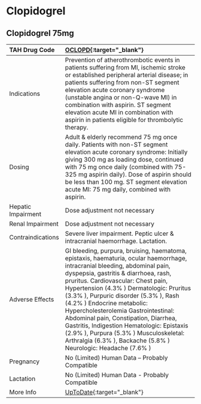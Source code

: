 # Clopidogrel

## Clopidogrel 75mg

| TAH Drug Code      | [OCLOPD](https://www.tahsda.org.tw/drugs/hissearch.php?drug_code=OCLOPD){:target="_blank"}                                                                                                                                                                                                                                                                                                                                                                                                                                                                            |
|:-------------------|:----------------------------------------------------------------------------------------------------------------------------------------------------------------------------------------------------------------------------------------------------------------------------------------------------------------------------------------------------------------------------------------------------------------------------------------------------------------------------------------------------------------------------------------------------------------------|
| Indications        | Prevention of atherothrombotic events in patients suffering from MI, ischemic stroke or established peripheral arterial disease; in patients suffering from non-ST segment elevation acute coronary syndrome (unstable angina or non-Q-wave MI) in combination with aspirin. ST segment elevation acute MI in combination with aspirin in patients eligible for thrombolytic therapy.                                                                                                                                                                                 |
| Dosing             | Adult & elderly recommend 75 mg once daily. Patients with non-ST segment elevation acute coronary syndrome: Initially giving 300 mg as loading dose, continued with 75 mg once daily (combined with 75-325 mg aspirin daily). Dose of aspirin should be less than 100 mg. ST segment elevation acute MI: 75 mg daily, combined with aspirin.                                                                                                                                                                                                                          |
| Hepatic Impairment | Dose adjustment not necessary                                                                                                                                                                                                                                                                                                                                                                                                                                                                                                                                         |
| Renal Impairment   | Dose adjustment not necessary                                                                                                                                                                                                                                                                                                                                                                                                                                                                                                                                         |
| Contraindications  | Severe liver impairment. Peptic ulcer & intracranial haemorrhage. Lactation.                                                                                                                                                                                                                                                                                                                                                                                                                                                                                          |
| Adverse Effects    | GI bleeding, purpura, bruising, haematoma, epistaxis, haematuria, ocular haemorrhage, intracranial bleeding, abdominal pain, dyspepsia, gastritis & diarrhoea, rash, pruritus. Cardiovascular: Chest pain, Hypertension (4.3% ) Dermatologic: Pruritus (3.3% ), Purpuric disorder (5.3% ), Rash (4.2% ) Endocrine metabolic: Hypercholesterolemia Gastrointestinal: Abdominal pain, Constipation, Diarrhea, Gastritis, Indigestion Hematologic: Epistaxis (2.9% ), Purpura (5.3% ) Musculoskeletal: Arthralgia (6.3% ), Backache (5.8% ) Neurologic: Headache (7.6% ) |
| Pregnancy          | No (Limited) Human Data – Probably Compatible                                                                                                                                                                                                                                                                                                                                                                                                                                                                                                                         |
| Lactation          | No (Limited) Human Data - Probably Compatible                                                                                                                                                                                                                                                                                                                                                                                                                                                                                                                         |
| More Info          | [UpToDate](https://www.uptodate.com/contents/clopidogrel-drug-information){:target="_blank"}                                                                                                                                                                                                                                                                                                                                                                                                                                                                          |


